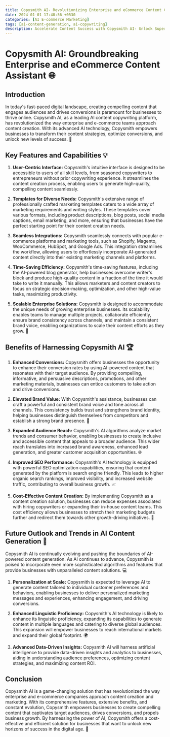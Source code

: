 ```yaml
---
title: Copysmith AI- Revolutionizing Enterprise and eCommerce Content Creation for Enhanced Conversions and Growth
date: 2024-01-01 17:40:56 +0530
categories: [AI E-commerce Marketing]
tags: [ai-content-generation, ai-copywriting]
description: Accelerate Content Success with Copysmith AI- Unlock Superior Conversions, Enhanced Branding, and SEO Dominance
---
```


# **Copysmith AI: Groundbreaking Enterprise and eCommerce Content Assistant 🌐**

## Introduction

In today's fast-paced digital landscape, creating compelling content that engages audiences and drives conversions is paramount for businesses to thrive online. Copysmith AI, as a leading AI content copywriting platform, has revolutionized the way enterprise and e-commerce teams approach content creation. With its advanced AI technology, Copysmith empowers businesses to transform their content strategies, optimize conversions, and unlock new levels of success. 🛒

## Key Features and Capabilities 💡

1. **User-Centric Interface:** Copysmith's intuitive interface is designed to be accessible to users of all skill levels, from seasoned copywriters to entrepreneurs without prior copywriting experience. It streamlines the content creation process, enabling users to generate high-quality, compelling content seamlessly.

2. **Templates for Diverse Needs:** Copysmith's extensive range of professionally crafted marketing templates caters to a wide array of marketing requirements and writing styles. These templates cover various formats, including product descriptions, blog posts, social media captions, email marketing, and more, ensuring that businesses have the perfect starting point for their content creation needs.

3. **Seamless Integrations:** Copysmith seamlessly connects with popular e-commerce platforms and marketing tools, such as Shopify, Magento, WooCommerce, HubSpot, and Google Ads. This integration streamlines the workflow, allowing users to effortlessly incorporate AI-generated content directly into their existing marketing channels and platforms.

4. **Time-Saving Efficiency:** Copysmith's time-saving features, including the AI-powered blog generator, help businesses overcome writer's block and produce high-quality content in a fraction of the time it would take to write it manually. This allows marketers and content creators to focus on strategic decision-making, optimization, and other high-value tasks, maximizing productivity.

5. **Scalable Enterprise Solutions:** Copysmith is designed to accommodate the unique needs of growing enterprise businesses. Its scalability enables teams to manage multiple projects, collaborate efficiently, ensure brand consistency across channels, and maintain a consistent brand voice, enabling organizations to scale their content efforts as they grow. 🚀

## Benefits of Harnessing Copysmith AI 🏆

1. **Enhanced Conversions:** Copysmith offers businesses the opportunity to enhance their conversion rates by using AI-powered content that resonates with their target audience. By providing compelling, informative, and persuasive descriptions, promotions, and other marketing materials, businesses can entice customers to take action and drive conversions.

2. **Elevated Brand Value:** With Copysmith's assistance, businesses can craft a powerful and consistent brand voice and tone across all channels. This consistency builds trust and strengthens brand identity, helping businesses distinguish themselves from competitors and establish a strong brand presence. 🌟

3. **Expanded Audience Reach:** Copysmith's AI algorithms analyze market trends and consumer behavior, enabling businesses to create inclusive and accessible content that appeals to a broader audience. This wider reach translates into increased brand awareness, enhanced lead generation, and greater customer acquisition opportunities. 🌐

4. **Improved SEO Performance:** Copysmith's AI technology is equipped with powerful SEO optimization capabilities, ensuring that content generated by the platform is search engine friendly. This leads to higher organic search rankings, improved visibility, and increased website traffic, contributing to overall business growth. 📈

5. **Cost-Effective Content Creation:** By implementing Copysmith as a content creation solution, businesses can reduce expenses associated with hiring copywriters or expanding their in-house content teams. This cost efficiency allows businesses to stretch their marketing budgets further and redirect them towards other growth-driving initiatives. 💸

## Future Outlook and Trends in AI Content Generation 🔮

Copysmith AI is continually evolving and pushing the boundaries of AI-powered content generation. As AI continues to advance, Copysmith is poised to incorporate even more sophisticated algorithms and features that provide businesses with unparalleled content solutions. 💻

1. **Personalization at Scale:** Copysmith is expected to leverage AI to generate content tailored to individual customer preferences and behaviors, enabling businesses to deliver personalized marketing messages and experiences, enhancing engagement, and driving conversions.

2. **Enhanced Linguistic Proficiency:** Copysmith's AI technology is likely to enhance its linguistic proficiency, expanding its capabilities to generate content in multiple languages and catering to diverse global audiences. This expansion will empower businesses to reach international markets and expand their global footprint. 🌍

3. **Advanced Data-Driven Insights:** Copysmith AI will harness artificial intelligence to provide data-driven insights and analytics to businesses, aiding in understanding audience preferences, optimizing content strategies, and maximizing content ROI.

## Conclusion

Copysmith AI is a game-changing solution that has revolutionized the way enterprise and e-commerce companies approach content creation and marketing. With its comprehensive features, extensive benefits, and constant evolution, Copysmith empowers businesses to create compelling content that captivates target audiences, drives conversions, and propels business growth. By harnessing the power of AI, Copysmith offers a cost-effective and efficient solution for businesses that want to unlock new horizons of success in the digital age. 🚀
